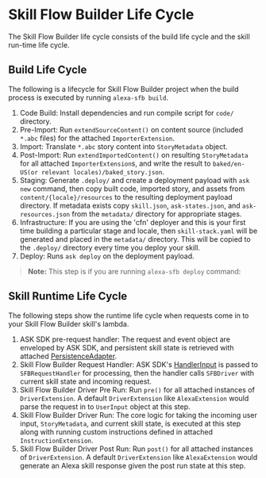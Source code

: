 # Skill Flow Builder Life Cycle

The Skill Flow Builder life cycle consists of the build life cycle and the skill
run-time life cycle.

## Build Life Cycle

The following is a lifecycle for Skill Flow Builder project when the build
process is executed by running `alexa-sfb build`.

1. Code Build: Install dependencies and run compile script for `code/` directory.
2. Pre-Import: Run `extendSourceContent()` on content source (included `*.abc`
files) for the attached `ImporterExtension`.
3. Import: Translate `*.abc` story content into `StoryMetadata` object.
4. Post-Import: Run `extendImportedContent()` on resulting `StoryMetadata` for
all attached `ImporterExtension`s, and write the result to
`baked/en-US(or relevant locales)/baked_story.json`.
5. Staging: Generate `.deploy/` and create a deployment payload with `ask new`
command, then copy built code, imported story, and assets from
`content/{locale}/resources` to the resulting deployment payload directory. If
metadata exists copy `skill.json`, `ask-states.json`, and `ask-resources.json`
from the `metadata/` directory for appropriate stages.
6. Infrastructure: If you are using the 'cfn' deployer and this is your
first time building a particular stage and locale, then `skill-stack.yaml` will
be generated and placed in the `metadata/` directory. This will be copied to the
`.deploy/` directory every time you deploy your skill.
7. Deploy: Runs `ask deploy` on the deployment payload.
> **Note:** This step is if you are running `alexa-sfb deploy` command:

## Skill Runtime Life Cycle

The following steps show the runtime life cycle when requests come in to your
Skill Flow Builder skill's lambda.

1. ASK SDK pre-request handler: The request and event object are enveloped by
ASK SDK, and persistent skill state is retrieved with attached
[PersistenceAdapter](https://developer.amazon.com/en-US/docs/alexa/alexa-skills-kit-sdk-for-nodejs/manage-attributes.html#persistenceadapter).
2. Skill Flow Builder Request Handler: ASK SDK's
[HandlerInput](https://developer.amazon.com/en-US/docs/alexa/alexa-skills-kit-sdk-for-nodejs/handle-requests.html#handler-input)
is passed to `SFBRequestHandler` for processing, then the handler calls
`SFBDriver` with current skill state and incoming request.
3. Skill Flow Builder Driver Pre Run: Run `pre()` for all attached instances of
`DriverExtension`. A default `DriverExtension` like `AlexaExtension` would parse
the request in to `UserInput` object at this step.
4. Skill Flow Builder Driver Run: The core logic for taking the incoming user
input, `StoryMetadata`, and current skill state, is executed at this step along
with running custom instructions defined in attached `InstructionExtension`.
5. Skill Flow Builder Driver Post Run: Run `post()` for all attached instances
of `DriverExtension`. A default `DriverExtension` like `AlexaExtension` would
generate an Alexa skill response given the post run state at this step.
